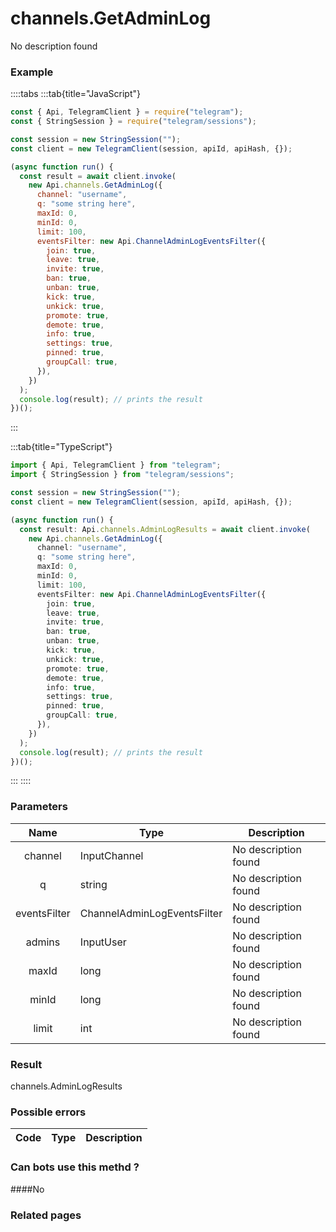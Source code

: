 # channels.GetAdminLog

No description found

### [](#example)Example

::::tabs
:::tab{title="JavaScript"}

```js
const { Api, TelegramClient } = require("telegram");
const { StringSession } = require("telegram/sessions");

const session = new StringSession("");
const client = new TelegramClient(session, apiId, apiHash, {});

(async function run() {
  const result = await client.invoke(
    new Api.channels.GetAdminLog({
      channel: "username",
      q: "some string here",
      maxId: 0,
      minId: 0,
      limit: 100,
      eventsFilter: new Api.ChannelAdminLogEventsFilter({
        join: true,
        leave: true,
        invite: true,
        ban: true,
        unban: true,
        kick: true,
        unkick: true,
        promote: true,
        demote: true,
        info: true,
        settings: true,
        pinned: true,
        groupCall: true,
      }),
    })
  );
  console.log(result); // prints the result
})();
```

:::

:::tab{title="TypeScript"}

```ts
import { Api, TelegramClient } from "telegram";
import { StringSession } from "telegram/sessions";

const session = new StringSession("");
const client = new TelegramClient(session, apiId, apiHash, {});

(async function run() {
  const result: Api.channels.AdminLogResults = await client.invoke(
    new Api.channels.GetAdminLog({
      channel: "username",
      q: "some string here",
      maxId: 0,
      minId: 0,
      limit: 100,
      eventsFilter: new Api.ChannelAdminLogEventsFilter({
        join: true,
        leave: true,
        invite: true,
        ban: true,
        unban: true,
        kick: true,
        unkick: true,
        promote: true,
        demote: true,
        info: true,
        settings: true,
        pinned: true,
        groupCall: true,
      }),
    })
  );
  console.log(result); // prints the result
})();
```

:::
::::

### [](#parameters)Parameters

|     Name     | Type                        | Description          |
| :----------: | --------------------------- | -------------------- |
|   channel    | InputChannel                | No description found |
|      q       | string                      | No description found |
| eventsFilter | ChannelAdminLogEventsFilter | No description found |
|    admins    | InputUser                   | No description found |
|    maxId     | long                        | No description found |
|    minId     | long                        | No description found |
|    limit     | int                         | No description found |

### [](#result)Result

channels.AdminLogResults

### [](#possible-errors)Possible errors

| Code | Type | Description |
| :--: | ---- | ----------- |

### [](#can-bots-use-this-method)Can bots use this methd ?

####No

### [](#related-pages)Related pages
